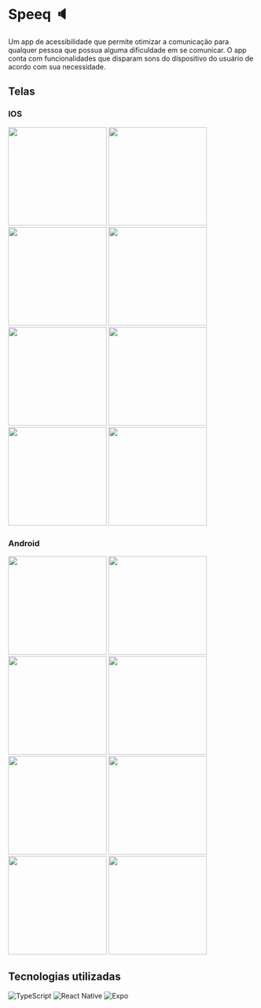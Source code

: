 # Speeq 🔈

Um app de acessibilidade que permite otimizar a comunicação para qualquer pessoa que possua alguma dificuldade em se comunicar. O app conta com funcionalidades que disparam sons do dispositivo do usuário de acordo com sua necessidade. 

## Telas

### IOS
<img src="https://github.com/user-attachments/assets/e548f39a-ab5e-4d71-b885-fcdcd7d32c7e" width="200" />
<img src="https://github.com/user-attachments/assets/57a1e280-7789-4990-b739-4743e9481961" width="200" />
<img src="https://github.com/user-attachments/assets/8b82307a-b0cc-429b-a2b1-759c021c8548" width="200" />
<img src="https://github.com/user-attachments/assets/6d442e0a-8f0a-4fc4-98e8-9e5afcfc4a77" width="200" />
<img src="https://github.com/user-attachments/assets/b3b1ca50-73e7-487e-a492-4fc227f3e70e" width="200" />
<img src="https://github.com/user-attachments/assets/d06da158-70d7-4bf5-b2bd-3bdf2efc2472" width="200" />
<img src="https://github.com/user-attachments/assets/1eb558e8-7bbb-431f-9ec4-78055b91d61c" width="200" />
<img src="https://github.com/user-attachments/assets/afb50b0d-e899-4ab2-9bb9-55aede6f4445" width="200" />

### Android
<img src="https://github.com/user-attachments/assets/7aa62b00-5332-4bc8-b4fc-a220d5ac59e4" width="200" />
<img src="https://github.com/user-attachments/assets/e76c6d71-d0ce-48b1-9da8-546e30fe7844" width="200" />
<img src="https://github.com/user-attachments/assets/525a4f4f-ad8e-4a20-905c-d6b9f3da63a2" width="200" />
<img src="https://github.com/user-attachments/assets/172091e4-4fd6-4d30-9e5d-61a3ab84ff20" width="200" />
<img src="https://github.com/user-attachments/assets/38b490d2-7165-46f1-91c3-1353ecf0a43f" width="200" />
<img src="https://github.com/user-attachments/assets/a411e59e-2fc1-46a0-b3a5-8686d89c7404" width="200" />
<img src="https://github.com/user-attachments/assets/a858b5e0-e65a-4d7d-a645-b3e1bc479e67" width="200" />
<img src="https://github.com/user-attachments/assets/00476a71-d452-4f66-874b-1d596002cc15" width="200" />

## Tecnologias utilizadas
![TypeScript](https://img.shields.io/badge/typescript-%23007ACC.svg?style=for-the-badge&logo=typescript&logoColor=white)
![React Native](https://img.shields.io/badge/react_native-%2320232a.svg?style=for-the-badge&logo=react&logoColor=%2361DAFB)
![Expo](https://img.shields.io/badge/expo-1C1E24?style=for-the-badge&logo=expo&logoColor=#D04A37)
